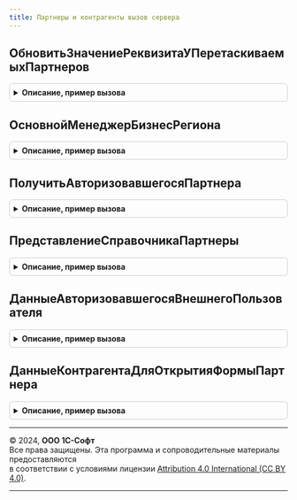 ```yaml
---
title: Партнеры и контрагенты вызов сервера
---
```



## ОбновитьЗначениеРеквизитаУПеретаскиваемыхПартнеров
<details style="margin: 1em 0; padding: 0.5em; border: 1px solid #ccc; border-radius: 6px;">

<summary style="font-weight: bold; cursor: pointer;">Описание, пример вызова</summary>

```bsl

// При перетаскивании в форме списка обновляет значение реквизита, на которое было выполнено перетаскивание для массива
// перетаскиваемых партнеров.
//
// Параметры:
//  Значение              - Произвольный - значение, на которое было выполнено перетаскивание.
//  МассивПартнеров       - Массив Из СправочникСсылка.Партнеры - массив перетаскиваемых партнеров.
//  КоличествоЗаписанных  - Число - количество записанных партнеров.
//
Процедура ОбновитьЗначениеРеквизитаУПеретаскиваемыхПартнеров(Значение, МассивПартнеров, КоличествоЗаписанных) Экспорт
```

Пример вызова
```bsl
ПартнерыИКонтрагентыВызовСервера.ОбновитьЗначениеРеквизитаУПеретаскиваемыхПартнеров(Значение, МассивПартнеров, КоличествоЗаписанных) 
```
</details>

## ОсновнойМенеджерБизнесРегиона
<details style="margin: 1em 0; padding: 0.5em; border: 1px solid #ccc; border-radius: 6px;">

<summary style="font-weight: bold; cursor: pointer;">Описание, пример вызова</summary>

```bsl

// Получает основного менеджера бизнес-региона.
//
// Параметры:
//  БизнесРегион  - СправочникСсылка.БизнесРегионы - бизнес-регион, для которого получается основной менеджер.
//
// Возвращаемое значение:
//   СправочникСсылка.Пользователи   - основной менеджер бизнес-региона.
//
Функция ОсновнойМенеджерБизнесРегиона(БизнесРегион) Экспорт
```

Пример вызова
```bsl
Результат = ПартнерыИКонтрагентыВызовСервера.ОсновнойМенеджерБизнесРегиона(БизнесРегион) 
```
</details>

## ПолучитьАвторизовавшегосяПартнера
<details style="margin: 1em 0; padding: 0.5em; border: 1px solid #ccc; border-radius: 6px;">

<summary style="font-weight: bold; cursor: pointer;">Описание, пример вызова</summary>

```bsl

// Получает партнера - объекта авторизации внешнего пользователя
//
// Возвращаемое значение:
//  СправочникСсылка.Партнеры - партнер,если объект авторизации партнер, неопределено в обратном случае.
//
Функция ПолучитьАвторизовавшегосяПартнера() Экспорт
```

Пример вызова
```bsl
Результат = ПартнерыИКонтрагентыВызовСервера.ПолучитьАвторизовавшегосяПартнера() 
```
</details>

## ПредставлениеСправочникаПартнеры
<details style="margin: 1em 0; padding: 0.5em; border: 1px solid #ccc; border-radius: 6px;">

<summary style="font-weight: bold; cursor: pointer;">Описание, пример вызова</summary>

```bsl

// Формирует представление справочника Партнеры в зависимости от настроек раздельного или совместного использования
// партнеров и контрагентов.
//
// Возвращаемое значение:
//   Строка   - сформированное представление справочника Партнеры.
//
Функция ПредставлениеСправочникаПартнеры() Экспорт
```

Пример вызова
```bsl
Результат = ПартнерыИКонтрагентыВызовСервера.ПредставлениеСправочникаПартнеры() 
```
</details>

## ДанныеАвторизовавшегосяВнешнегоПользователя
<details style="margin: 1em 0; padding: 0.5em; border: 1px solid #ccc; border-radius: 6px;">

<summary style="font-weight: bold; cursor: pointer;">Описание, пример вызова</summary>

```bsl

// Получает структуру данных о авторизовавшемся внешнем пользователе
//
// Возвращаемое значение:
//  Структура - содержит:
//  * АвторизованПартнер - Булево - Истина, если авторизован Партнер, Ложь, если контактное лицо.
//  * Партнер            - СправочникСсылка.Партнеры - информация об авторизовавшемся партнере.
//  * КонтактноеЛицо     - СправочникСсылка.КонтактныеЛицаПартнеров - информация об авторизовавшемся контактном лице.
//
Функция ДанныеАвторизовавшегосяВнешнегоПользователя() Экспорт
```

Пример вызова
```bsl
Результат = ПартнерыИКонтрагентыВызовСервера.ДанныеАвторизовавшегосяВнешнегоПользователя() 
```
</details>

## ДанныеКонтрагентаДляОткрытияФормыПартнера
<details style="margin: 1em 0; padding: 0.5em; border: 1px solid #ccc; border-radius: 6px;">

<summary style="font-weight: bold; cursor: pointer;">Описание, пример вызова</summary>

```bsl

// Получает данные для открытия формы
//
// Параметры:
// 	Параметры - Структура - структура параметров открытия формы
//
Процедура ДанныеКонтрагентаДляОткрытияФормыПартнера(Параметры) Экспорт
```

Пример вызова
```bsl
ПартнерыИКонтрагентыВызовСервера.ДанныеКонтрагентаДляОткрытияФормыПартнера(Параметры) 
```
</details>

---

© 2024, **ООО 1С-Софт**  
Все права защищены. Эта программа и сопроводительные материалы предоставляются  
в соответствии с условиями лицензии [Attribution 4.0 International (CC BY 4.0)](https://creativecommons.org/licenses/by/4.0/legalcode).

---
